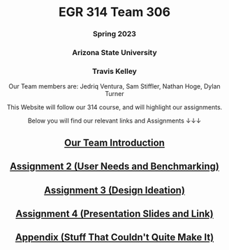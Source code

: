 <div align="center">

# EGR 314 Team 306


### Spring 2023
### Arizona State University
### Travis Kelley

  



Our Team members are:
Jedriq Ventura, Sam Stiffler, Nathan Hoge, Dylan Turner

This Website will follow our 314 course, and will highlight our assignments.


Below you will find our relevant links and Assignments ↓↓↓

## [Our Team Introduction](Introduction.md)
## [Assignment 2 (User Needs and Benchmarking)](User-needs.md)
## [Assignment 3 (Design Ideation)](Design-Ideation.md)
## [Assignment 4 (Presentation Slides and Link)](Presentation.md)
## [Appendix (Stuff That Couldn't Quite Make It)](Appendix.md)
</div>
